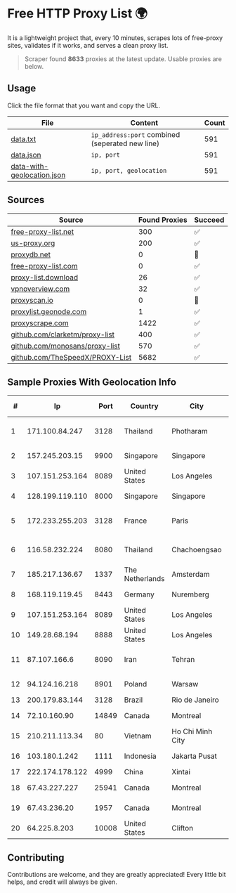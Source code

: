 
# Free HTTP Proxy List 🌍

It is a lightweight project that, every 10 minutes, scrapes lots of free-proxy sites, validates if it works, and serves a clean proxy list.


> Scraper found **8633** proxies at the latest update. Usable proxies are below.

## Usage

Click the file format that you want and copy the URL.


|File|Content|Count|
|----|-------|-----|
|[data.txt](https://raw.githubusercontent.com/themiralay/Proxy-List-World/master/data.txt)|`ip_address:port` combined (seperated new line)|591|
|[data.json](https://raw.githubusercontent.com/themiralay/Proxy-List-World/master/data.json)|`ip, port`|591|
|[data-with-geolocation.json](https://raw.githubusercontent.com/themiralay/Proxy-List-World/master/data-with-geolocation.json)|`ip, port, geolocation`|591|

## Sources

|Source|Found Proxies|Succeed|
|------|-------------|-------|
|[free-proxy-list.net](https://free-proxy-list.net)|300|✅|
|[us-proxy.org](https://www.us-proxy.org)|200|✅|
|[proxydb.net](http://proxydb.net)|0|🚫|
|[free-proxy-list.com](https://free-proxy-list.com/?page=&port=&type%5B%5D=http&type%5B%5D=https&up_time=0&search=Search)|0|✅|
|[proxy-list.download](https://www.proxy-list.download/HTTP)|26|✅|
|[vpnoverview.com](https://vpnoverview.com/privacy/anonymous-browsing/free-proxy-servers)|32|✅|
|[proxyscan.io](https://www.proxyscan.io)|0|🚫|
|[proxylist.geonode.com](https://proxylist.geonode.com/api/proxy-list?limit=300&page=1&sort_by=lastChecked&sort_type=desc&protocols=http,https)|1|✅|
|[proxyscrape.com](https://api.proxyscrape.com/v2/?request=displayproxies&protocol=http&timeout=10000&country=all&ssl=all&anonymity=all)|1422|✅|
|[github.com/clarketm/proxy-list](https://raw.githubusercontent.com/clarketm/proxy-list/master/proxy-list-raw.txt)|400|✅|
|[github.com/monosans/proxy-list](https://raw.githubusercontent.com/monosans/proxy-list/main/proxies/http.txt)|570|✅|
|[github.com/TheSpeedX/PROXY-List](https://raw.githubusercontent.com/TheSpeedX/PROXY-List/master/http.txt)|5682|✅|


## Sample Proxies With Geolocation Info

|#|Ip|Port|Country|City|Internet Service Provider|
|-|--|----|-------|----|-------------------------|
|1|171.100.84.247|3128|Thailand|Photharam|True Internet Corporation CO. Ltd.|
|2|157.245.203.15|9900|Singapore|Singapore|DigitalOcean, LLC|
|3|107.151.253.164|8089|United States|Los Angeles|Zenlayer Inc|
|4|128.199.119.110|8000|Singapore|Singapore|DigitalOcean, LLC|
|5|172.233.255.203|3128|France|Paris|Akamai Technologies, Inc.|
|6|116.58.232.224|8080|Thailand|Chachoengsao|CAT Telecom Public Company Limited|
|7|185.217.136.67|1337|The Netherlands|Amsterdam|Stallion Network Services Limited|
|8|168.119.119.45|8443|Germany|Nuremberg|Hetzner Online GmbH|
|9|107.151.253.164|8089|United States|Los Angeles|Zenlayer Inc|
|10|149.28.68.194|8888|United States|Los Angeles|The Constant Company|
|11|87.107.166.6|8090|Iran|Tehran|Dade Pardazi Mobinhost Co LTD|
|12|94.124.16.218|8901|Poland|Warsaw|Tricomp Sp. z. o. o.|
|13|200.179.83.144|3128|Brazil|Rio de Janeiro|Claro S.A.|
|14|72.10.160.90|14849|Canada|Montreal|GloboTech Communications|
|15|210.211.113.34|80|Vietnam|Ho Chi Minh City|VTDC|
|16|103.180.1.242|1111|Indonesia|Jakarta Pusat|PT INDONESIA COMNETS PLUS|
|17|222.174.178.122|4999|China|Xintai|Chinanet|
|18|67.43.227.227|25941|Canada|Montreal|GloboTech Communications|
|19|67.43.236.20|1957|Canada|Montreal|GloboTech Communications|
|20|64.225.8.203|10008|United States|Clifton|DigitalOcean, LLC|



## Contributing

Contributions are welcome, and they are greatly appreciated! Every
little bit helps, and credit will always be given.

